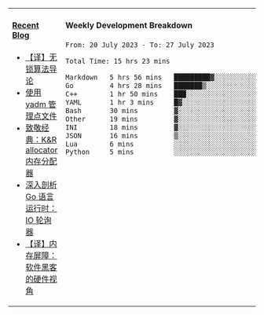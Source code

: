 <table width="960px">
<tr>
<td valign="top" width="50%">

#### <a href="https://www.kongjun18.me" target="_blank">Recent Blog</a>

<!-- BLOG-POST-LIST:START -->
- [【译】无锁算法导论](https://kongjun18.github.io/posts/2023/07/14/)
- [使用 yadm 管理点文件](https://kongjun18.github.io/posts/2023/04/07/)
- [致敬经典：K&amp;R allocator 内存分配器](https://kongjun18.github.io/posts/2022/12/12/)
- [深入剖析 Go 语言运行时：IO 轮询器](https://kongjun18.github.io/posts/2022/11/21/)
- [【译】内存屏障：软件黑客的硬件视角](https://kongjun18.github.io/posts/2022/11/03/)
<!-- BLOG-POST-LIST:END -->

</td>
<td valign="top" width="50%">

#### Weekly Development Breakdown

<!--START_SECTION:waka-->

```txt
From: 20 July 2023 - To: 27 July 2023

Total Time: 15 hrs 23 mins

Markdown   5 hrs 56 mins   █████████▓░░░░░░░░░░░░░░░   38.62 %
Go         4 hrs 28 mins   ███████▒░░░░░░░░░░░░░░░░░   29.09 %
C++        1 hr 50 mins    ███░░░░░░░░░░░░░░░░░░░░░░   12.01 %
YAML       1 hr 3 mins     █▓░░░░░░░░░░░░░░░░░░░░░░░   06.84 %
Bash       30 mins         ▓░░░░░░░░░░░░░░░░░░░░░░░░   03.31 %
Other      19 mins         ▓░░░░░░░░░░░░░░░░░░░░░░░░   02.16 %
INI        18 mins         ▓░░░░░░░░░░░░░░░░░░░░░░░░   02.01 %
JSON       16 mins         ▒░░░░░░░░░░░░░░░░░░░░░░░░   01.81 %
Lua        6 mins          ░░░░░░░░░░░░░░░░░░░░░░░░░   00.66 %
Python     5 mins          ░░░░░░░░░░░░░░░░░░░░░░░░░   00.61 %
```

<!--END_SECTION:waka-->
</td>
</tr>

</table>

